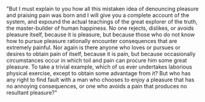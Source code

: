 "But I must explain to you how all this mistaken idea of denouncing pleasure and praising pain was
born and I will give you a complete account of the system, and expound the actual teachings of the 
great explorer of the truth, the master-builder of human happiness. No one rejects, dislikes, or 
avoids pleasure itself, because it is pleasure, but because those who do not know how to pursue 
pleasure rationally encounter consequences that are extremely painful. Nor again is there anyone who
 loves or pursues or desires to obtain pain of itself, because it is pain, but because occasionally 
 circumstances occur in which toil and pain can procure him some great pleasure. To take a trivial 
 example, which of us ever undertakes laborious physical exercise, except to obtain some advantage 
 from it? But who has any right to find fault with a man who chooses to enjoy a pleasure that has no 
 annoying consequences, or one who avoids a pain that produces no resultant pleasure?"